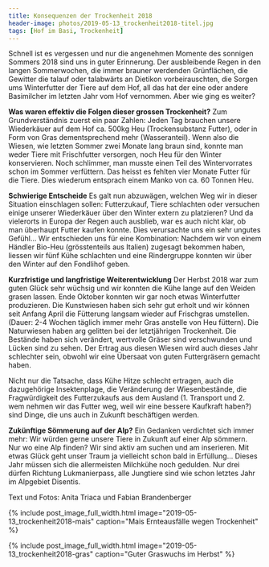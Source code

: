 ```yaml
---
title: Konsequenzen der Trockenheit 2018
header-image: photos/2019-05-13_trockenheit2018-titel.jpg
tags: [Hof im Basi, Trockenheit]
---
```

 
Schnell ist es vergessen und nur die angenehmen Momente des sonnigen Sommers 2018 sind uns in guter Erinnerung. Der ausbleibende 
Regen in den langen Sommerwochen, die immer brauner werdenden Grünflächen, die Gewitter die talauf oder talabwärts an Dietikon 
vorbeirauschten, die Sorgen ums Winterfutter der Tiere auf dem Hof, all das hat der eine oder andere Basimilcher im letzten Jahr 
vom Hof vernommen. Aber wie ging es weiter? 

**Was waren effektiv die Folgen dieser grossen Trockenheit?**
Zum Grundverständnis zuerst ein paar Zahlen: Jeden Tag brauchen unsere Wiederkäuer auf dem Hof ca. 500kg Heu (Trockensubstanz Futter), 
oder in Form von Gras dementsprechend mehr (Wasseranteil). Wenn also die Wiesen, wie letzten Sommer zwei Monate lang braun sind, konnte
man weder Tiere mit Frischfutter versorgen, noch Heu für den Winter konservieren. Noch schlimmer, man musste einen Teil des 
Wintervorrates schon im Sommer verfüttern. Das heisst es fehlten vier Monate Futter für die Tiere. Dies wiederum entsprach einem 
Manko von ca. 60 Tonnen Heu.

**Schwierige Entscheide**
Es galt nun abzuwägen, welchen Weg wir in dieser Situation einschlagen sollen: Futterzukauf, Tiere schlachten oder versuchen einige 
unserer Wiederkäuer über den Winter extern zu platzieren? Und da vielerorts in Europa der Regen auch ausblieb, war es auch nicht klar, 
ob man überhaupt Futter kaufen konnte. Dies verursachte uns ein sehr ungutes Gefühl… Wir entschieden uns für eine Kombination: Nachdem 
wir von einem Händler Bio-Heu (grösstenteils aus Italien) zugesagt bekommen haben, liessen wir fünf Kühe schlachten und eine 
Rindergruppe konnten wir über den Winter auf den Fondlihof geben. 

**Kurzfristige und langfristige Weiterentwicklung**
Der Herbst 2018  war zum guten Glück sehr wüchsig und wir konnten die Kühe lange auf den Weiden grasen lassen. Ende Oktober konnten wir
gar noch etwas Winterfutter produzieren. Die Kunstwiesen haben sich sehr gut erholt und wir können seit Anfang April die Fütterung 
langsam wieder auf Frischgras umstellen. (Dauer: 2-4 Wochen täglich immer mehr Gras anstelle von Heu füttern). Die Naturwiesen haben 
arg gelitten bei der letztjährigen Trockenheit. Die Bestände haben sich verändert, wertvolle Gräser sind verschwunden und Lücken sind 
zu sehen. Der Ertrag aus diesen Wiesen wird auch dieses Jahr schlechter sein, obwohl wir eine Übersaat von guten Futtergräsern gemacht
haben.

Nicht nur die Tatsache, dass Kühe Hitze schlecht ertragen, auch die dazugehörige Insektenplage, die Veränderung der Wiesenbestände, die 
Fragwürdigkeit des Futterzukaufs aus dem Ausland (1. Transport und 2. wem nehmen wir das Futter weg, weil wir eine bessere Kaufkraft 
haben?) sind Dinge, die uns auch in Zukunft beschäftigen werden.


**Zukünftige Sömmerung auf der Alp?**
Ein Gedanken verdichtet sich immer mehr: Wir würden gerne unsere Tiere in Zukunft auf einer Alp sömmern. Nur wo eine Alp finden? Wir 
sind aktiv am suchen und am inserieren. Mit etwas Glück geht unser Traum ja vielleicht schon bald in Erfüllung… Dieses Jahr müssen sich
die allermeisten Milchkühe noch gedulden. Nur drei dürfen Richtung Lukmanierpass, alle Jungtiere sind wie schon letztes Jahr im 
Alpgebiet Disentis.

Text und Fotos: Anita Triaca und Fabian Brandenberger


{% include post_image_full_width.html image="2019-05-13_trockenheit2018-mais" caption="Mais Ernteausfälle wegen Trockenheit" %}

{% include post_image_full_width.html image="2019-05-13_trockenheit2018-gras" caption="Guter Graswuchs im Herbst" %}
